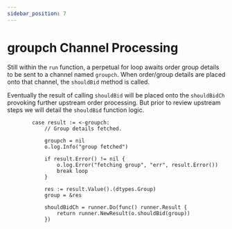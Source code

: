 ```yaml
---
sidebar_position: 7
---
```


# groupch Channel Processing

Still within the `run` function, a perpetual for loop awaits order group details to be sent to a channel named `groupch`.  When order/group details are placed onto that channel, the `shouldBid` method is called.

Eventually the result of calling `shouldBid` will be placed onto the `shouldBidCh` provoking further upstream order processing.  But prior to review upstream steps we will detail the `shouldBid` function logic.

```
		case result := <-groupch:
			// Group details fetched.

			groupch = nil
			o.log.Info("group fetched")

			if result.Error() != nil {
				o.log.Error("fetching group", "err", result.Error())
				break loop
			}

			res := result.Value().(dtypes.Group)
			group = &res

			shouldBidCh = runner.Do(func() runner.Result {
				return runner.NewResult(o.shouldBid(group))
			})
```